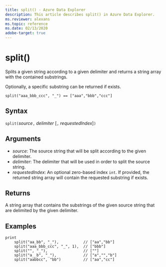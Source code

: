 ```yaml
---
title: split() - Azure Data Explorer
description: This article describes split() in Azure Data Explorer.
ms.reviewer: alexans
ms.topic: reference
ms.date: 02/13/2020
adobe-target: true
---
```

# split()

Splits a given string according to a given delimiter and returns a string array with the contained substrings.

Optionally, a specific substring can be returned if exists.

```kusto
split("aaa_bbb_ccc", "_") == ["aaa","bbb","ccc"]
```

## Syntax

`split(`*source*`,` *delimiter* [`,` *requestedIndex*]`)`

## Arguments

* *source*: The source string that will be split according to the given delimiter.
* *delimiter*: The delimiter that will be used in order to split the source string.
* *requestedIndex*: An optional zero-based index `int`. If provided, the returned string array will contain the requested substring if exists. 

## Returns

A string array that contains the substrings of the given source string that are delimited by the given delimiter.

## Examples

```kusto
print
    split("aa_bb", "_"),           // ["aa","bb"]
    split("aaa_bbb_ccc", "_", 1),  // ["bbb"]
    split("", "_"),                // [""]
    split("a__b", "_"),            // ["a","","b"]
    split("aabbcc", "bb")          // ["aa","cc"]
```
